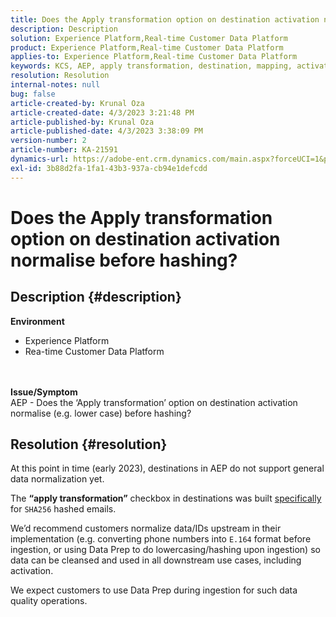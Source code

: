 ```yaml
---
title: Does the Apply transformation option on destination activation normalise before hashing?
description: Description
solution: Experience Platform,Real-time Customer Data Platform
product: Experience Platform,Real-time Customer Data Platform
applies-to: Experience Platform,Real-time Customer Data Platform
keywords: KCS, AEP, apply transformation, destination, mapping, activation, RT-CDP
resolution: Resolution
internal-notes: null
bug: false
article-created-by: Krunal Oza
article-created-date: 4/3/2023 3:21:48 PM
article-published-by: Krunal Oza
article-published-date: 4/3/2023 3:38:09 PM
version-number: 2
article-number: KA-21591
dynamics-url: https://adobe-ent.crm.dynamics.com/main.aspx?forceUCI=1&pagetype=entityrecord&etn=knowledgearticle&id=ad32aa3c-33d2-ed11-a7c7-6045bd006b4b
exl-id: 3b88d2fa-1fa1-43b3-937a-cb94e1defcdd
---
```

# Does the Apply transformation option on destination activation normalise before hashing?

## Description {#description}

<b>Environment</b>
- Experience Platform
- Rea-time Customer Data Platform

<br> <br><b>Issue/Symptom</b><br>AEP - Does the ‘Apply transformation’ option on destination activation normalise (e.g. lower case) before hashing?

## Resolution {#resolution}


At this point in time (early 2023), destinations in AEP do not support general data normalization yet.

The <b>“apply transformation”</b> checkbox in destinations was built <u>specifically</u> for `SHA256` hashed emails.

We’d recommend customers normalize data/IDs upstream in their implementation (e.g. converting phone numbers into `E.164` format before ingestion, or using Data Prep to do lowercasing/hashing upon ingestion) so data can be cleansed and used in all downstream use cases, including activation.

We expect customers to use Data Prep during ingestion for such data quality operations.
